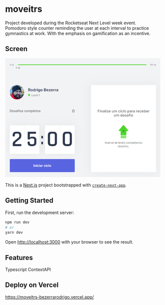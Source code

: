 # moveitrs
Project developed during the Rocketseat Next Level week event.\
Pomodoro style counter reminding the user at each interval to practice gymnastics at work. With the emphasis on gamification as an incentive.

## Screen
![Print Screen](/public/screen.png)

This is a [Next.js](https://nextjs.org/) project bootstrapped with [`create-next-app`](https://github.com/vercel/next.js/tree/canary/packages/create-next-app).

## Getting Started

First, run the development server:

```bash
npm run dev
# or
yarn dev
```

Open [http://localhost:3000](http://localhost:3000) with your browser to see the result.

## Features
Typescript
ContextAPI


## Deploy on Vercel
https://moveitrs-bezerrarodrigo.vercel.app/
